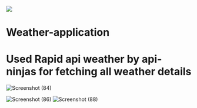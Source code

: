 [![](https://visitcount.itsvg.in/api?id=Nishantsurve&label=Repository%20Views&color=12&icon=1&pretty=true)](https://visitcount.itsvg.in)

# Weather-application

# Used Rapid api weather by api-ninjas for fetching all weather details
![Screenshot (84)](https://user-images.githubusercontent.com/104264099/219938284-c5d86417-863c-436a-a281-f3adf3c8dd0f.png)


![Screenshot (86)](https://user-images.githubusercontent.com/104264099/219938289-bf7d8e87-6bd6-448d-9706-8b551cf0d604.png)
![Screenshot (88)](https://user-images.githubusercontent.com/104264099/219938294-976deefd-1865-46e4-ad40-6786bdce6209.png)
